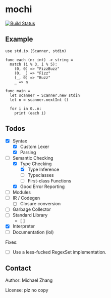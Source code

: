 mochi
=====

[![Build Status](https://ci.iptq.io/api/badges/mochi/mochi/status.svg)](https://ci.iptq.io/mochi/mochi)

Example
-------

```
use std.io.(Scanner, stdin)

func each (n: int) -> string =
  match (i % 3, i % 5):
    (0, 0) => "FizzBuzz"
    (0, _) => "Fizz"
    (_, 0) => "Buzz"
    _ => n

func main =
  let scanner = Scanner.new stdin
  let n = scanner.nextInt ()

  for i in 0..n:
    print (each i)
```

Todos
-----

- [x] Syntax
  - [x] Custom Lexer
  - [x] Parsing
- [ ] Semantic Checking
  - [x] Type Checking
    - [x] Type Inference
    - [ ] Typeclasses
    - [ ] First-class Functions
  - [x] Good Error Reporting
- [ ] Modules
- [ ] IR / Codegen
  - [ ] Closure conversion
- [ ] Garbage Collector
- [ ] Standard Library
  - [ ]
- [x] Interpreter
- [ ] Documentation (lol)

Fixes:
- [ ] Use a less-fucked RegexSet implementation.

Contact
-------

Author: Michael Zhang

License: plz no copy
